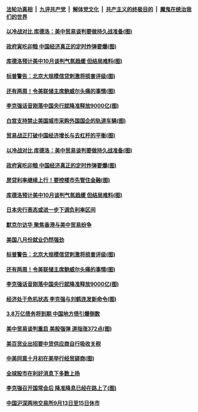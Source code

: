 ####  [法轮功真相](../../../../basic/blob/master/README.md?t=09070739) &nbsp;|&nbsp; [九评共产党](../../../../9ping.md/blob/master/README.md?t=09070739) &nbsp;|&nbsp; [解体党文化](../../../../jtdwh.md/blob/master/README.md?t=09070739)  &nbsp;|&nbsp; [共产主义的终极目的](../../../../gczydzjmd.md/blob/master/README.md?t=09070739) &nbsp;|&nbsp; [魔鬼在统治我们的世界](../../../../mgztzwmdsj.md/blob/master/README.md?t=09070739) 

#### [以冷战对比 库德洛：美中贸易谈判要做持久战准备(图)](../pages/p5/906490.md?t=09070739) 

#### [政府寅吃卯粮 中国经济真正的定时炸弹要爆(图)](../pages/p5/906463.md?t=09070739) 

#### [库德洛预计美中10月谈判气氛趋缓 但结局难料(图)](../pages/p5/906475.md?t=09070739) 

#### [标普警告：北京大规模信贷刺激将损害评级(图)](../pages/p5/906347.md?t=09070739) 

#### [还有两周！令美联储主席鲍威尔头痛的事情(图)](../pages/p5/906374.md?t=09070739) 

#### [李克强话音刚落中国央行就降准释放9000亿(图)](../pages/p5/906428.md?t=09070739) 

#### [白宫支持禁止美国城市采购外国国企的轨道车辆(图)](../pages/p5/906499.md?t=09070739) 

#### [贸易战正打破中国经济增长与去杠杆的平衡(图)](../pages/p5/906498.md?t=09070739) 

#### [以冷战对比 库德洛：美中贸易谈判要做持久战准备(图)](../pages/p5/906490.md?t=09070739) 

#### [政府寅吃卯粮 中国经济真正的定时炸弹要爆(图)](../pages/p5/906463.md?t=09070739) 

#### [房贷利率继续上行！要控楼市先管住金融(图)](../pages/p5/906462.md?t=09070739) 

#### [库德洛预计美中10月谈判气氛趋缓 但结局难料(图)](../pages/p5/906475.md?t=09070739) 

#### [日本央行表态或进一步下调负利率区间](../pages/p5/906464.md?t=09070739) 

#### [默克尔访华 聚焦香港与美中贸易纷争](../pages/p5/906433.md?t=09070739) 

#### [美国八月份就业仍然强劲](../pages/p5/906432.md?t=09070739) 

#### [标普警告：北京大规模信贷刺激将损害评级(图)](../pages/p5/906347.md?t=09070739) 

#### [还有两周！令美联储主席鲍威尔头痛的事情(图)](../pages/p5/906374.md?t=09070739) 

#### [李克强话音刚落中国央行就降准释放9000亿(图)](../pages/p5/906428.md?t=09070739) 

#### [经济处于危机状态 李克强与刘鹤连发新命令(图)](../pages/p5/906309.md?t=09070739) 

#### [3.8万亿债务将到期 中国地方债引爆倒数](../pages/p5/906364.md?t=09070739) 

#### [美中贸易谈判重启 美股强弹 道指涨372点(图)](../pages/p5/906363.md?t=09070739) 

#### [美百货业出招要中货供应商自行吸收关税](../pages/p5/906362.md?t=09070739) 

#### [中美同意十月初在美举行经贸磋商(图)](../pages/p5/906357.md?t=09070739) 

#### [全球股市在利好消息下多数上扬](../pages/p5/906353.md?t=09070739) 

#### [李克强召开国常会后 降准降息已经在路上了(图)](../pages/p5/906311.md?t=09070739) 

#### [中国沪深两地交易所9月13日至15日休市](../pages/p5/906325.md?t=09070739) 

